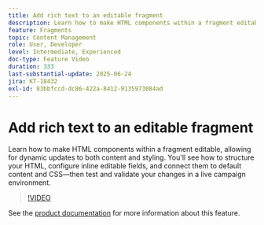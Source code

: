 ```yaml
---
title: Add rich text to an editable fragment
description: Learn how to make HTML components within a fragment editable, allowing for dynamic updates to both content and styling. You'll see how to structure your HTML, configure inline editable fields, and connect them to default content and CSS—then test and validate your changes in a live campaign environment.
feature: Fragments
topic: Content Management
role: User, Developer
level: Intermediate, Experienced
doc-type: Feature Video
duration: 333
last-substantial-update: 2025-06-24
jira: KT-18432
exl-id: 83bbfccd-dc86-422a-8412-9135973084ad
---
```

# Add rich text to an editable fragment

Learn how to make HTML components within a fragment editable, allowing for dynamic updates to both content and styling. You'll see how to structure your HTML, configure inline editable fields, and connect them to default content and CSS—then test and validate your changes in a live campaign environment.

>[!VIDEO](https://video.tv.adobe.com/v/3464363/?learn=on&enablevpops)

See the [product documentation](https://experienceleague.adobe.com/en/docs/journey-optimizer/using/content-management/fragments/customizable-fragments) for more information about this feature.
